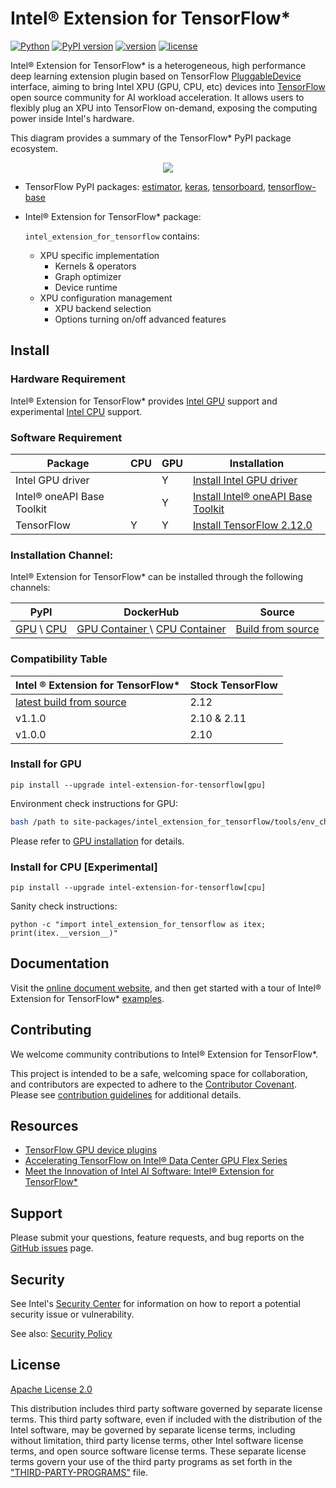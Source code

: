 # Intel® Extension for TensorFlow*

[![Python](https://img.shields.io/pypi/pyversions/intel_extension_for_tensorflow)](https://badge.fury.io/py/intel-extension-for-tensorflow)
[![PyPI version](https://badge.fury.io/py/intel-extension-for-tensorflow.svg)](https://badge.fury.io/py/intel-extension-for-tensorflow)
[![version](https://img.shields.io/github/v/release/intel/intel-extension-for-tensorflow?color=brightgreen)](https://github.com/intel/intel-extension-for-tensorflow/releases)
[![license](https://img.shields.io/badge/license-Apache%202-blue)](LICENSE.txt)

Intel® Extension for TensorFlow* is a heterogeneous, high performance deep learning extension plugin based on TensorFlow [PluggableDevice](https://github.com/tensorflow/community/blob/master/rfcs/20200624-pluggable-device-for-tensorflow.md) interface, aiming to bring Intel XPU (GPU, CPU, etc) devices into [TensorFlow](https://github.com/tensorflow/tensorflow) open source community for AI workload acceleration. It allows users to flexibly plug an XPU into TensorFlow on-demand, exposing the computing power inside Intel's hardware.

This diagram provides a summary of the TensorFlow* PyPI package ecosystem.

<div align=center>
<img src="docs/guide/images/pip_pkg_deps.png">
</div>


* TensorFlow PyPI packages:
  [estimator](https://www.tensorflow.org/guide/estimator), [keras](https://keras.io), [tensorboard](https://www.tensorflow.org/tensorboard), [tensorflow-base](https://www.tensorflow.org/guide)

* Intel® Extension for TensorFlow* package:
  
   `intel_extension_for_tensorflow` contains:
   * XPU specific implementation
     * Kernels & operators
     * Graph optimizer
     * Device runtime 
   * XPU configuration management
     * XPU backend selection
     * Options turning on/off advanced features

## Install

### Hardware Requirement

Intel® Extension for TensorFlow* provides [Intel GPU](docs/install/install_for_gpu.md#hardware-requirements) support and experimental [Intel CPU](docs/install/experimental/install_for_cpu.md#hardware-requirements) support.

### Software Requirement

|Package|CPU|GPU|Installation|
|-|-|-|-|
|Intel GPU driver||Y|[Install Intel GPU driver](docs/install/install_for_gpu.md#install-gpu-drivers)|
|Intel® oneAPI Base Toolkit||Y|[Install Intel® oneAPI Base Toolkit](docs/install/install_for_gpu.md#install-oneapi-base-toolkit-packages)|
|TensorFlow|Y|Y|[Install TensorFlow 2.12.0](https://www.tensorflow.org/install)|

### Installation Channel:
Intel® Extension for TensorFlow* can be installed through the following channels:

|PyPI|DockerHub|Source|
|-|-|-|
|[GPU](docs/install/install_for_gpu.md#install-via-pypi-wheel-in-bare-metal) \ [CPU](docs/install/experimental/install_for_cpu.md#install-via-pypi-wheel-in-bare-metal)  |[ GPU Container ](docs/install/install_for_gpu.md#install-via-docker-container) \ [ CPU Container](docs/install/experimental/install_for_cpu.md#install-via-docker-container)|[Build from source](docs/install/how_to_build.md)|

### Compatibility Table

| Intel ® Extension for TensorFlow*  | Stock TensorFlow |
| ------- | ----------- |    
| [latest build from source](docs/install/how_to_build.html)  | 2.12        |
| v1.1.0  | 2.10 & 2.11 |
| v1.0.0  | 2.10        | 

### Install for GPU
```
pip install --upgrade intel-extension-for-tensorflow[gpu]
```

Environment check instructions for GPU:

```bash
bash /path to site-packages/intel_extension_for_tensorflow/tools/env_check.sh
```

Please refer to [GPU installation](docs/install/install_for_gpu.md) for details.

### Install for CPU [Experimental]
```
pip install --upgrade intel-extension-for-tensorflow[cpu]
```

Sanity check instructions:
```
python -c "import intel_extension_for_tensorflow as itex; print(itex.__version__)"
```


## Documentation 

Visit the [online document website](https://intel.github.io/intel-extension-for-tensorflow/latest/), and then get started with a tour of Intel® Extension for TensorFlow* [examples](examples/README.md).

## Contributing

We welcome community contributions to Intel® Extension for TensorFlow*. 

This project is intended to be a safe, welcoming space for collaboration, and contributors are expected to adhere to the [Contributor Covenant](CODE_OF_CONDUCT.md). Please see [contribution guidelines](docs/community/contributing.md) for additional details.

## Resources
- [TensorFlow GPU device plugins](https://www.tensorflow.org/install/gpu_plugins)
- [Accelerating TensorFlow on Intel® Data Center GPU Flex Series](https://blog.tensorflow.org/2022/10/accelerating-tensorflow-on-intel-data-center-gpu-flex-series.html)
- [Meet the Innovation of Intel AI Software: Intel® Extension for TensorFlow*](https://cqpreview.intel.com/content/www/us/en/developer/articles/technical/innovation-of-ai-software-extension-tensorflow.html)

## Support
Please submit your questions, feature requests, and bug reports on the [GitHub issues](https://github.com/intel/intel-extension-for-tensorflow/issues) page.

## Security
See Intel's [Security Center](https://www.intel.com/content/www/us/en/security-center/default.html) for information on how to report a potential security issue or vulnerability.

See also: [Security Policy](SECURITY.md)

## License
[Apache License 2.0](LICENSE.txt)

This distribution includes third party software governed by separate license terms. This third party software, even if included with the distribution of the Intel software, may be governed by separate license terms, including without limitation, third party license terms, other Intel software license terms, and open source software license terms. These separate license terms govern your use of the third party programs as set forth in the ["THIRD-PARTY-PROGRAMS"](third-party-programs/THIRD-PARTY-PROGRAMS) file.
